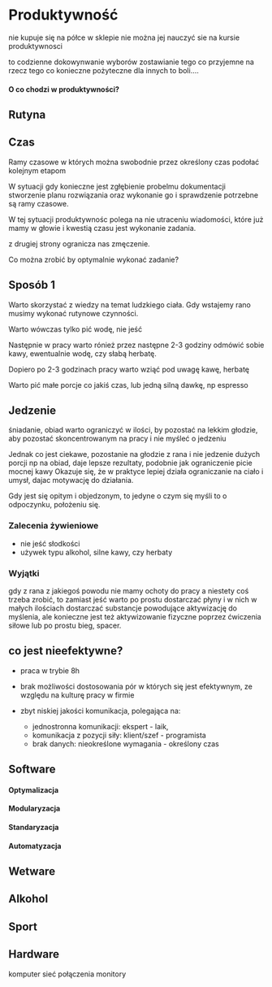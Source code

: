 # Produktywność

nie kupuje się na półce w sklepie
nie można jej nauczyć sie na kursie produktywnosci

to codzienne dokowynwanie wyborów
zostawianie tego co przyjemne na rzecz tego co konieczne
pożyteczne dla innych
to boli....


#### O co chodzi w produktywności?

## Rutyna


## Czas

Ramy czasowe w których można swobodnie przez określony czas podołać kolejnym etapom

W sytuacji gdy konieczne jest zgłębienie probelmu
dokumentacji
stworzenie planu rozwiązania oraz wykonanie go i sprawdzenie
potrzebne są ramy czasowe.

W tej sytuacji produktywnośc polega na nie utraceniu wiadomości, które już mamy w głowie i kwestią czasu jest wykonanie zadania.

z drugiej strony ogranicza nas zmęczenie.

Co można zrobić by optymalnie wykonać zadanie?

## Sposób 1

Warto skorzystać z wiedzy na temat ludzkiego ciała.
Gdy wstajemy rano musimy wykonać rutynowe czynności.

Warto wówczas tylko pić wodę, nie jeść

Następnie w pracy warto rónież przez następne 2-3 godziny odmówić sobie kawy, ewentualnie wodę, czy słabą herbatę.

Dopiero po 2-3 godzinach pracy warto wziąć pod uwagę kawę, herbatę

Warto pić małe porcje co jakiś czas, lub jedną silną dawkę, np espresso 


## Jedzenie

śniadanie, obiad warto ograniczyć w ilości, by pozostać na lekkim głodzie,
aby pozostać skoncentrowanym na pracy i nie myśleć o jedzeniu

Jednak co jest ciekawe, pozostanie na głodzie z rana i nie jedzenie dużych porcji np na obiad, 
daje lepsze rezultaty, podobnie jak ograniczenie picie mocnej kawy
Okazuje się, że w praktyce lepiej działa ograniczanie na ciało i umysł, dajac motywację do działania.

Gdy jest się opitym i objedzonym, to jedyne o czym się myśli to o odpoczynku, położeniu się.

### Zalecenia żywieniowe

+ nie jeść słodkości
+ używek typu alkohol, silne kawy, czy herbaty


### Wyjątki

gdy z rana z jakiegoś powodu nie mamy ochoty do pracy a niestety coś trzeba zrobić,
to zamiast jeść warto po prostu dostarczać płyny i w nich  w małych ilościach dostarczać 
substancje powodujące aktywizację do myślenia, ale konieczne jest też aktywizowanie fizyczne
poprzez ćwiczenia siłowe lub po prostu bieg, spacer.





## co jest nieefektywne? 

+ praca w trybie 8h
+ brak możliwości dostosowania pór w których się jest efektywnym, ze względu na kulturę pracy w firmie

+ zbyt niskiej jakości komunikacja, polegająca na:
    + jednostronna komunikacji: 
        ekspert - laik,
    + komunikacja z pozycji siły: 
        klient/szef - programista         
    + brak danych:
        nieokreślone wymagania - określony czas 


## Software

#### Optymalizacja


#### Modularyzacja



#### Standaryzacja



#### Automatyzacja

## Wetware

## Alkohol

## Sport



## Hardware

komputer
sieć
połączenia
monitory
